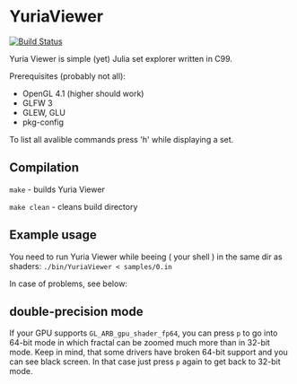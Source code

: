 # YuriaViewer

[![Build Status](https://travis-ci.org/Marqin/YuriaViewer.svg?branch=master)](https://travis-ci.org/Marqin/YuriaViewer)

Yuria Viewer is simple (yet) Julia set explorer written in C99.

Prerequisites (probably not all):
  * OpenGL 4.1 (higher should work)
  * GLFW 3
  * GLEW, GLU
  * pkg-config

To list all avalible commands press 'h' while displaying a set.

## Compilation

`make` - builds Yuria Viewer

`make clean` - cleans build directory


## Example usage

You need to run Yuria Viewer while beeing ( your shell ) in the same dir as
shaders:
`./bin/YuriaViewer < samples/0.in`

In case of problems, see below:

## double-precision mode

If your GPU supports `GL_ARB_gpu_shader_fp64`, you can press `p` to go into
64-bit mode in which fractal can be zoomed much more than in 32-bit mode. Keep
in mind, that some drivers have broken 64-bit support and you can see black
screen. In that case just press `p` again to get back to 32-bit mode.
